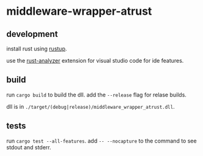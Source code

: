 # middleware-wrapper-atrust

## development

install rust using [rustup](https://rustup.rs/).

use the [rust-analyzer](https://marketplace.visualstudio.com/items?itemName=matklad.rust-analyzer) extension for visual studio code for ide features.

## build

run `cargo build` to build the dll. add the `--release` flag for relase builds.

dll is in `./target/(debug|release)/middleware_wrapper_atrust.dll`.

## tests

run `cargo test --all-features`. add `-- --nocapture` to the command to see stdout and stderr.

<!--
## docs

run `cargo doc --no-deps` to build the docs. add `--open` to open them in the default browser.
-->
